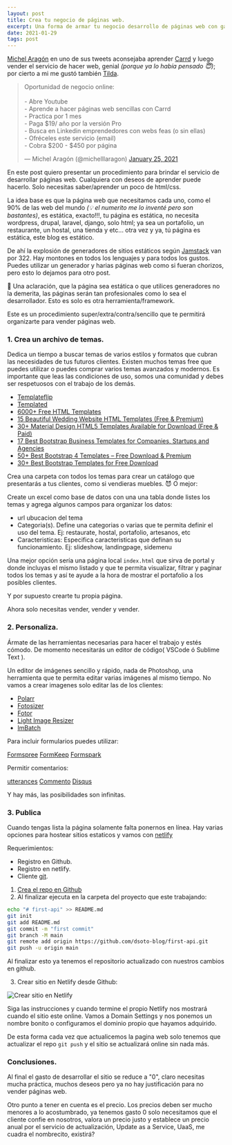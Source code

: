 ```yaml
---
layout: post
title: Crea tu negocio de páginas web.
excerpt: Una forma de armar tu negocio desarrollo de páginas web con gasto 0. 
date: 2021-01-29
tags: post
---
```


[Michel Aragón](https://twitter.com/michelllaragon) en uno de sus tweets aconsejaba aprender [Carrd]() y luego vender el servicio de hacer web, genial *(porque ya lo había pensado 😇)*; por cierto a mi me gustó también [Tilda](https://tilda.cc). 

<blockquote class="twitter-tweet"><p lang="es" dir="ltr">Oportunidad de negocio online:<br><br>- Abre Youtube<br>- Aprende a hacer páginas web sencillas con Carrd<br>- Practica por 1 mes<br>- Paga $19/ año por la versión Pro<br>- Busca en Linkedin emprendedores con webs feas (o sin ellas)<br>- Ofréceles este servicio (email)<br>- Cobra $200 - $450 por página</p>&mdash; Michel Aragón (@michelllaragon) <a href="https://twitter.com/michelllaragon/status/1353844892078891011?ref_src=twsrc%5Etfw">January 25, 2021</a></blockquote> <script async src="https://platform.twitter.com/widgets.js" charset="utf-8"></script> 

En este post quiero presentar un procedimiento para brindar el servicio de desarrollar páginas web. Cualquiera con deseos de aprender puede hacerlo. Solo necesitas saber/aprender un poco de html/css. 

La idea base es que la página web que necesitamos cada uno, como el 90% de las web del mundo *(💡 el numerito me lo inventé pero son bastantes)*, es estática, exacto!!!, tu página es estática, no necesita wordpress, drupal, laravel, django, solo html; ya sea un portafolio, un restaurante, un hostal, una tienda y etc... otra vez y ya, tú página es estática, este blog es estático. 

De ahí la explosión de generadores de sitios estáticos según  [Jamstack](https://jamstack.org/generators/) van por 322. Hay montones en todos los lenguajes y para todos los gustos. Puedes utilizar un generador y harias páginas web como si fueran chorizos, pero esto lo dejamos para otro post. 

🔅 Una aclaración, que la página sea estática o que utilices generadores no la demerita, las páginas serán tan profesionales como lo sea el desarrollador. Esto es solo es otra herramienta/framework. 

Este es un procedimiento super/extra/contra/sencillo que te permitirá organizarte para vender páginas web.

### 1. Crea un archivo de temas.

Dedica un tiempo a buscar temas de varios estilos y formatos que cubran las necesidades de tus futuros clientes. Existen muchos temas free que puedes utilizar o puedes comprar varios temas avanzados y modernos. Es importante que leas las condiciones de uso, somos una comunidad y debes ser respetuosos con el trabajo de los demás.

* [Templateflip](https://templateflip.com/)
* [Templated](https://templated.co/)
* [6000+ Free HTML Templates](https://nicepage.com/html-templates)
* [15 Beautiful Wedding Website HTML Templates (Free & Premium)](https://superdevresources.com/wedding-website-html-templates/)
* [30+ Material Design HTML5 Templates Available for Download (Free & Paid)](https://superdevresources.com/material-design-html5-templates-free-download/)
* [17 Best Bootstrap Business Templates for Companies, Startups and Agencies](https://superdevresources.com/bootstrap-business-templates/)
* [50+ Best Bootstrap 4 Templates – Free Download & Premium](https://superdevresources.com/bootstrap-templates-download/)
* [30+ Best Bootstrap Templates for Free Download](https://superdevresources.com/bootstrap-templates/)

Crea una carpeta con todos los temas para crear un catálogo que presentarás a tus clientes, como si vendieras muebles. 😈  O mejor:

Create un excel como base de datos con una una tabla donde listes los temas y agrega algunos campos para organizar los datos: 

* url ubucacion del tema
* Categoria(s). Define una categorias o varias que te permita definir el uso del tema. Ej: restaurate, hostal, portafolio, artesanos, etc
* Caracteristicas: Especifica caracteristicas que definan su funcionamiento. Ej: slideshow, landingpage, sidemenu

Una mejor opción sería una página local `index.html` que sirva de portal y donde incluyas el mismo listado y que te permita visualizar, filtrar y paginar todos los temas y así te ayude a la hora de mostrar el portafolio a los posibles clientes.

Y por supuesto crearte tu propia página.

Ahora solo necesitas vender, vender y vender.

### 2. Personaliza. 

Ármate de las herramientas necesarias para hacer el trabajo y estés cómodo. De momento necesitarás un editor de código( VSCode ó Sublime Text ). 

Un editor de imágenes sencillo y rápido, nada de Photoshop, una herramienta que te permita editar varias imágenes al mismo tiempo. No vamos a crear imagenes solo editar las de los clientes:

* [Polarr](https://www.polarr.com/windows/0)
* [Fotosizer](https://www.fotosizer.com)
* [Fotor](https://www.fotor.com/)
* [Light Image Resizer](https://www.obviousidea.com/windows-software/light-image-resizer/)
* [ImBatch](https://www.highmotionsoftware.com/products/imbatch)

Para incluir formularios puedes utilizar: 

[Formspree](https://formspree.io/)
[FormKeep](https://formkeep.com)
[Formspark](https://formspark.io/)

Permitir comentarios:

[utterances](https://utteranc.es)
[Commento](https://www.commento.io/)
[Disqus](https://disqus.com/)

Y hay más, las posibilidades son infinitas.

### 3. Publica

Cuando tengas lista la página solamente falta ponernos en línea. Hay varias opciones para hostear sitios estaticos y vamos con [netlify](https://netlify.com)

Requerimientos: 

* Registro en Github.
* Registro en netlify.
* Cliente [git](https://git-scm.com/downloads).


1. [Crea el repo en Github](https://docs.github.com/es/github/getting-started-with-github/create-a-repo)
2. Al finalizar ejecuta en la carpeta del proyecto que este trabajando:

```bash
echo "# first-api" >> README.md
git init
git add README.md
git commit -m "first commit"
git branch -M main
git remote add origin https://github.com/dsoto-blog/first-api.git
git push -u origin main
```

Al finalizar esto ya tenemos el repositorio actualizado con nuestros cambios en github.

3. Crear sitio en Netlify desde Github:

![Crear sitio en Netlify](/img/create_new_site_netlify.jpg)

Siga las instrucciones y cuando termine el propio Netlify nos mostrará cuando el sitio este online. Vamos a Domain Settings y nos ponemos un nombre bonito o configuramos el dominio propio que hayamos adquirido.

De esta forma cada vez que actualicemos la pagina web solo tenemos que actualizar el repo `git push` y el sitio se actualizará online sin nada más.  

### Conclusiones.

Al final el gasto de desarrollar el sitio se reduce a "0", claro necesitas mucha práctica, muchos deseos pero ya no hay justificación para no vender páginas web. 

Otro punto a tener en cuenta es el precio. Los precios deben ser mucho menores a lo acostumbrado, ya tenemos gasto 0 solo necesitamos que el cliente confie en nosotros, valora un precio justo y establece un precio anual por el servicio de actualización, Update as a Service, UaaS, me cuadra el nombrecito,  existirá?